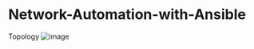 # Network-Automation-with-Ansible

Topology
![image](https://user-images.githubusercontent.com/86139100/177902436-ec421df7-67dc-476b-88a2-c3b26f22dbba.png)
